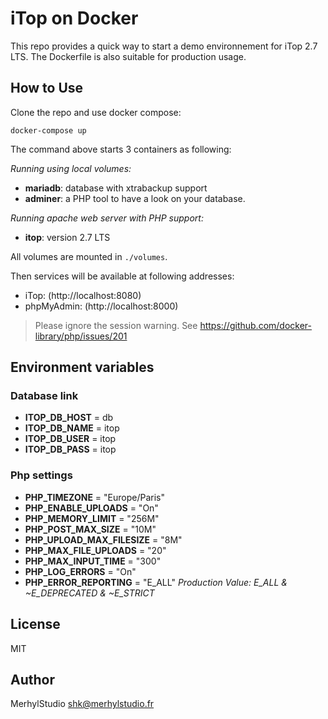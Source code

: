 # iTop on Docker

This repo provides a quick way to start a demo environnement for iTop 2.7 LTS. The Dockerfile is also suitable for production usage.

## How to Use

Clone the repo and use docker compose:

    docker-compose up

The command above starts 3 containers as following:

_Running using local volumes:_
- **mariadb**: database with xtrabackup support
- **adminer**: a PHP tool to have a look on your database.

_Running apache web server with PHP support:_
- **itop**: version 2.7 LTS

All volumes are mounted in `./volumes`.

Then services will be available at following addresses:

- iTop: (http://localhost:8080)
- phpMyAdmin: (http://localhost:8000)

> Please ignore the session warning. See https://github.com/docker-library/php/issues/201

## Environment variables

### Database link

- **ITOP_DB_HOST** = db
- **ITOP_DB_NAME** = itop
- **ITOP_DB_USER** = itop
- **ITOP_DB_PASS** = itop

### Php settings

- **PHP_TIMEZONE** = "Europe/Paris"
- **PHP_ENABLE_UPLOADS** = "On"
- **PHP_MEMORY_LIMIT** = "256M"
- **PHP_POST_MAX_SIZE** = "10M"
- **PHP_UPLOAD_MAX_FILESIZE** = "8M"
- **PHP_MAX_FILE_UPLOADS** = "20"
- **PHP_MAX_INPUT_TIME** = "300"
- **PHP_LOG_ERRORS** = "On"
- **PHP_ERROR_REPORTING** = "E_ALL" _Production Value: E_ALL & ~E_DEPRECATED & ~E_STRICT_

## License

MIT

## Author

MerhylStudio <shk@merhylstudio.fr>

